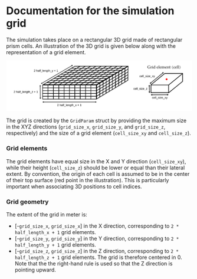 # Documentation for the simulation grid

The simulation takes place on a rectangular 3D grid made of rectangular prism cells.
An illustration of the 3D grid is given below along with the representation of a grid element.

![Simulation grid](assets/grid.png)

The grid is created by the `GridParam` struct by providing the maximum size in the XYZ directions (`grid_size_x`, `grid_size_y`, and `grid_size_z`, respectively) and the size of a grid element (`cell_size_xy` and `cell_size_z`).

### Grid elements
The grid elements have equal size in the X and Y direction (`cell_size_xy`), while their height (`cell_size_z`) should be lower or equal than their lateral extent.
By convention, the origin of each cell is assumed to be in the center of their top surface (red point in the illustration).
This is particularly important when associating 3D positions to cell indices.

### Grid geometry
The extent of the grid in meter is:
- [-`grid_size_x`, `grid_size_x`] in the X direction, corresponding to `2 * half_length_x + 1` grid elements.
- [-`grid_size_y`, `grid_size_y`] in the Y direction, corresponding to `2 * half_length_y + 1` grid elements.
- [-`grid_size_z`, `grid_size_z`] in the Z direction, corresponding to `2 * half_length_z + 1` grid elements.
The grid is therefore centered in 0.
Note that the the right-hand rule is used so that the Z direction is pointing upward.
